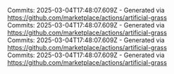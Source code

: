 Commits: 2025-03-04T17:48:07.609Z - Generated via https://github.com/marketplace/actions/artificial-grass
<br>
Commits: 2025-03-04T17:48:07.609Z - Generated via https://github.com/marketplace/actions/artificial-grass
<br>
Commits: 2025-03-04T17:48:07.609Z - Generated via https://github.com/marketplace/actions/artificial-grass
<br>
Commits: 2025-03-04T17:48:07.609Z - Generated via https://github.com/marketplace/actions/artificial-grass
<br>
